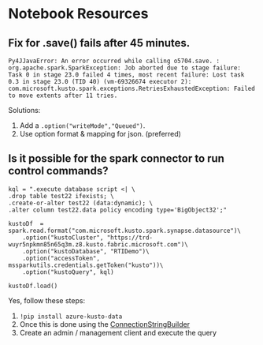 # Notebook Resources

## Fix for .save() fails after 45 minutes. 
```
Py4JJavaError: An error occurred while calling o5704.save. : org.apache.spark.SparkException: Job aborted due to stage failure: Task 0 in stage 23.0 failed 4 times, most recent failure: Lost task 0.3 in stage 23.0 (TID 40) (vm-69326674 executor 2): com.microsoft.kusto.spark.exceptions.RetriesExhaustedException: Failed to move extents after 11 tries.
```
Solutions:
1. Add a `.option("writeMode","Queued")`.
2. Use option format & mapping for json. (preferred)


## Is it possible for the spark connector to run control commands? 
```
kql = ".execute database script <| \
.drop table test22 ifexists; \
.create-or-alter test22 (data:dynamic); \
.alter column test22.data policy encoding type='BigObject32';"
 
kustoDf  = spark.read.format("com.microsoft.kusto.spark.synapse.datasource")\
    .option("kustoCluster", "https://trd-wuyr5npkmn85n65q3m.z8.kusto.fabric.microsoft.com")\
    .option("kustoDatabase", "RTIDemo")\
    .option("accessToken", mssparkutils.credentials.getToken("kusto"))\
    .option("kustoQuery", kql)
 
kustoDf.load()
```

Yes, follow these steps:
1. `!pip install azure-kusto-data`
2. Once this is done using the [ConnectionStringBuilder](https://github.com/Azure/azure-kusto-python/blob/fed5aebd10c3cfbc3a14467656fb57a43cb4180e/azure-kusto-data/tests/sample.py#L26)
3. Create an admin / management client and execute the query
